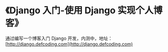 # 《Django 入门-使用 Django 实现个人博客》
通过编写一个博客入门 Django 开发，内测中，地址：[http://django.defcoding.com](http://django.defcoding.com)
